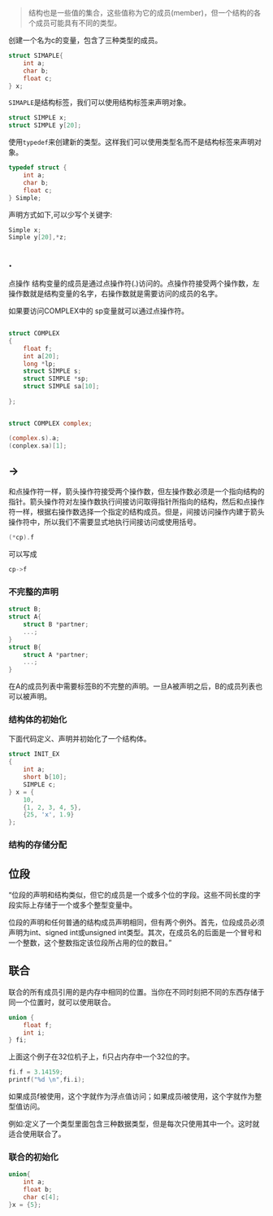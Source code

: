 

>结构也是一些值的集合，这些值称为它的成员(member)，但一个结构的各个成员可能具有不同的类型。


创建一个名为c的变量，包含了三种类型的成员。
```c
struct SIMAPLE{
    int a;
    char b;
    float c;
} x;

```
``SIMAPLE``是结构标签，我们可以使用结构标签来声明对象。

```c
struct SIMPLE x;
struct SIMPLE y[20];
```
使用``typedef``来创建新的类型。这样我们可以使用类型名而不是结构标签来声明对象。
```c
typedef struct {
    int a;
    char b;
    float c;
} Simple;
```
声明方式如下,可以少写个关键字:
```c
Simple x;
Simple y[20],*z;
```




## .
点操作
结构变量的成员是通过点操作符(.)访问的。点操作符接受两个操作数，左操作数就是结构变量的名字，右操作数就是需要访问的成员的名字。

如果要访问COMPLEX中的 sp变量就可以通过点操作符。
```c

struct COMPLEX
{
    float f;
    int a[20];
    long *lp;
    struct SIMPLE s;
    struct SIMPLE *sp;
    struct SIMPLE sa[10];
    
};



```

```c
struct COMPLEX complex;

(complex.s).a;
(conplex.sa)[1];
```

## ->
和点操作符一样，箭头操作符接受两个操作数，但左操作数必须是一个指向结构的指针。箭头操作符对左操作数执行间接访问取得指针所指向的结构，然后和点操作符一样，根据右操作数选择一个指定的结构成员。但是，间接访问操作内建于箭头操作符中，所以我们不需要显式地执行间接访问或使用括号。

```c
(*cp).f
```
可以写成
```c
cp->f
```

### 不完整的声明

```c
struct B;
struct A{
    struct B *partner;
    ...;
}
struct B{
    struct A *partner;
    ...;
}
```
在A的成员列表中需要标签B的不完整的声明。一旦A被声明之后，B的成员列表也可以被声明。


### 结构体的初始化

下面代码定义、声明并初始化了一个结构体。
```c
struct INIT_EX
{
    int a;
    short b[10];
    SIMPLE c;
} x = {
    10,
    {1, 2, 3, 4, 5},
    {25, 'x', 1.9}
};
```
### 结构的存储分配

## 位段

“位段的声明和结构类似，但它的成员是一个或多个位的字段。这些不同长度的字段实际上存储于一个或多个整型变量中。

位段的声明和任何普通的结构成员声明相同，但有两个例外。首先，位段成员必须声明为int、signed int或unsigned int类型。其次，在成员名的后面是一个冒号和一个整数，这个整数指定该位段所占用的位的数目。”

## 联合
联合的所有成员引用的是内存中相同的位置。当你在不同时刻把不同的东西存储于同一个位置时，就可以使用联合。
```c
union {
    float f;
    int i;
} fi;

```
上面这个例子在32位机子上，fi只占内存中一个32位的字。
```c
fi.f = 3.14159;
printf("%d \n",fi.i);
```
如果成员f被使用，这个字就作为浮点值访问；如果成员i被使用，这个字就作为整型值访问。

例如:定义了一个类型里面包含三种数据类型，但是每次只使用其中一个。这时就适合使用联合了。

### 联合的初始化
```c
union{
    int a;
    float b;
    char c[4];
}x = {5};
```



